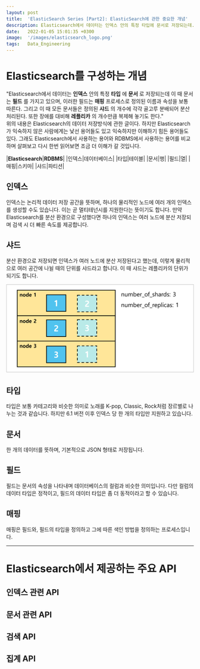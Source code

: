 ```yaml
---
layout: post
title:  'ElasticSearch Series [Part2]: ElasticSearch에 관한 중요한 개념'
description: Elasticsearch에서 데이터는 인덱스 안의 특정 타입에 문서로 저장되는데..
date:   2022-01-05 15:01:35 +0300
image:  '/images/elasticsearch_logo.png'
tags:   Data_Engineering
---
```



# Elasticsearch를 구성하는 개념
"Elasticsearch에서 데이터는 __인덱스__ 안의 특정 __타입__ 에 __문서__ 로 저장되는데 이 때 문서는 __필드__ 를 가지고 있으며, 이러한 필드는 __매핑__ 프로세스로 정의된 이름과 속성을 보통 따른다. 그리고 이 때 모든 문서들은 정의된 __샤드__ 의 개수에 각각 골고루 분배되어 분산처리된다. 또한 장애를 대비해 __레플리카__ 의 개수만큼 복제해 놓기도 한다."  
위의 내용은 Elasticsearch의 데이터 저장방식에 관한 글이다. 하지만 Elasticsearch가 익숙하지 않은 사람에게는 낯선 용어들도 있고 익숙하지만 이해하기 힘든 용어들도 있다. 그래도 Elasticsearch에서 사용하는 용어와 RDBMS에서 사용하는 용어를 비교하며 살펴보고 다시 한번 읽어보면 조금 더 이해가 갈 것입니다.

|__Elasticsearch__|__RDBMS__|
|인덱스|데이터베이스|
|타입|테이블|
|문서|행|
|필드|열|
|매핑|스키마|
|샤드|파티션|  

## 인덱스
인덱스는 논리적 데이터 저장 공간을 뜻하며, 하나의 물리적인 노드에 여러 개의 인덱스를 생성할 수도 있습니다. 이는 곧 멀티테넌시를 지원한다는 뜻이기도 합니다. 만약 Elasticsearch를 분산 환경으로 구성했다면 하나의 인덱스는 여러 노드에 분산 저장되며 검색 시 더 빠른 속도를 제공합니다.  

## 샤드
분산 환경으로 저장되면 인덱스가 여러 노드에 분산 저장된다고 했는데, 이렇게 물리적으로 여러 공간에 나뉠 때의 단위를 샤드라고 합니다. 이 때 샤드는 레플리카의 단위가 되기도 합니다.  

![](/images/elastic_4.png)

## 타입
타입은 보통 카테고리와 비슷한 의미로 노래를 K-pop, Classic, Rock처럼 장르별로 나누는 것과 같습니다. 하지만 6.1 버전 이후 인덱스 당 한 개의 타입만 지원하고 있습니다.  

## 문서
한 개의 데이터를 뜻하며, 기본적으로 JSON 형태로 저장됩니다.

## 필드
필드는 문서의 속성을 나타내며 데이터베이스의 컬럼과 비슷한 의미입니다. 다만 컬럼의 데이터 타입은 정적이고, 필드의 데이터 타입은 좀 더 동적이라고 할 수 있습니다.  

## 매핑  
매핑은 필드와, 필드의 타입을 정의하고 그에 따른 색인 방법을 정의하는 프로세스입니다.  

---

# Elasticsearch에서 제공하는 주요 API

## 인덱스 관련 API

## 문서 관련 API

## 검색 API

## 집계 API




